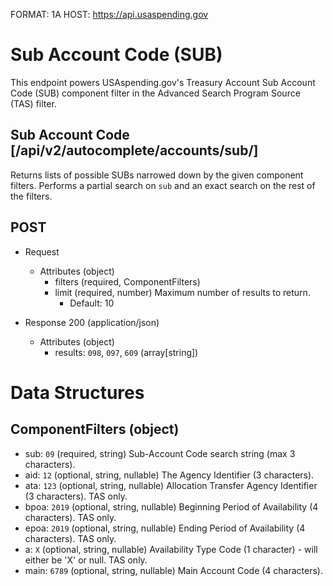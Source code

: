 FORMAT: 1A
HOST: https://api.usaspending.gov

# Sub Account Code (SUB)

This endpoint powers USAspending.gov's Treasury Account Sub Account Code (SUB) component filter in the Advanced Search Program Source (TAS) filter.

## Sub Account Code [/api/v2/autocomplete/accounts/sub/]

Returns lists of possible SUBs narrowed down by the given component filters. Performs a partial search on `sub` and an exact search on the rest of the filters.

## POST
+ Request
    + Attributes (object)
        + filters (required, ComponentFilters)
        + limit (required, number)
            Maximum number of results to return.
            + Default: 10

+ Response 200 (application/json)
    + Attributes (object)
        + results: `098`, `097`, `609` (array[string])

# Data Structures

## ComponentFilters (object)
+ sub: `09` (required, string)
    Sub-Account Code search string (max 3 characters).
+ aid: `12` (optional, string, nullable)
    The Agency Identifier (3 characters).
+ ata: `123` (optional, string, nullable)
    Allocation Transfer Agency Identifier (3 characters). TAS only.
+ bpoa: `2019` (optional, string, nullable)
    Beginning Period of Availability (4 characters). TAS only.
+ epoa: `2019` (optional, string, nullable)
    Ending Period of Availability (4 characters). TAS only.
+ a: `X` (optional, string, nullable)
    Availability Type Code (1 character) - will either be 'X' or null. TAS only.
+ main: `6789` (optional, string, nullable)
    Main Account Code (4 characters).
